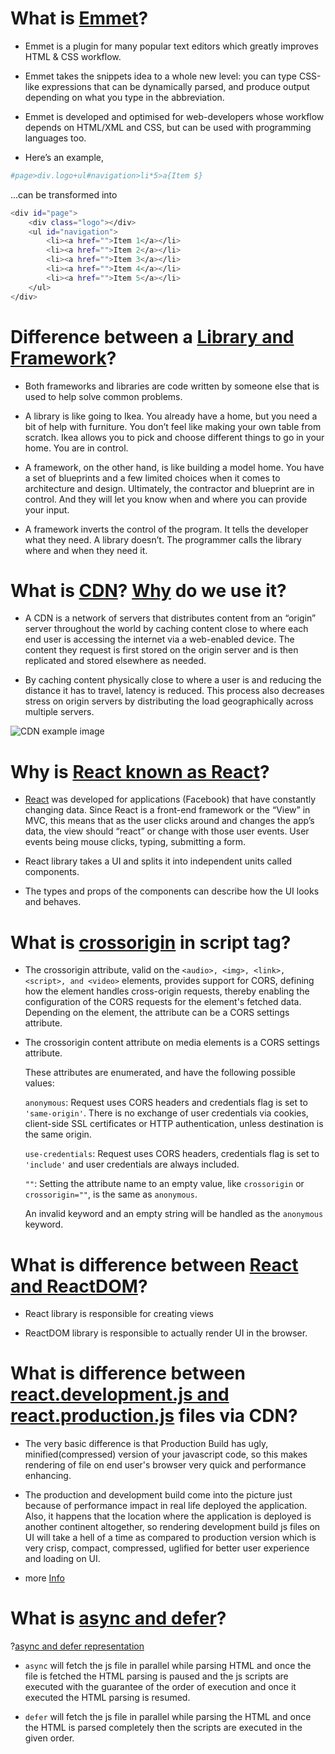 # What is [Emmet](https://docs.emmet.io/)?

- Emmet is a plugin for many popular text editors which greatly improves HTML & CSS workflow.

- Emmet takes the snippets idea to a whole new level: you can type CSS-like expressions that can be dynamically parsed, and produce output depending on what you type in the abbreviation.

- Emmet is developed and optimised for web-developers whose workflow depends on HTML/XML and CSS, but can be used with programming languages too.

- Here’s an example,

```sh
#page>div.logo+ul#navigation>li*5>a{Item $}
```

...can be transformed into

```sh
<div id="page">
    <div class="logo"></div>
    <ul id="navigation">
        <li><a href="">Item 1</a></li>
        <li><a href="">Item 2</a></li>
        <li><a href="">Item 3</a></li>
        <li><a href="">Item 4</a></li>
        <li><a href="">Item 5</a></li>
    </ul>
</div>
```

# Difference between a [Library and Framework](https://www.freecodecamp.org/news/the-difference-between-a-framework-and-a-library-bd133054023f/)?

- Both frameworks and libraries are code written by someone else that is used to help solve common problems.

- A library is like going to Ikea. You already have a home, but you need a bit of help with furniture. You don’t feel like making your own table from scratch. Ikea allows you to pick and choose different things to go in your home. You are in control.

- A framework, on the other hand, is like building a model home. You have a set of blueprints and a few limited choices when it comes to architecture and design. Ultimately, the contractor and blueprint are in control. And they will let you know when and where you can provide your input.

- A framework inverts the control of the program. It tells the developer what they need. A library doesn’t. The programmer calls the library where and when they need it.

# What is [CDN](https://www.youtube.com/watch?v=Bsq5cKkS33I)? [Why](https://gtmetrix.com/why-use-a-cdn.html) do we use it?

- A CDN is a network of servers that distributes content from an “origin” server throughout the world by caching content close to where each end user is accessing the internet via a web-enabled device. The content they request is first stored on the origin server and is then replicated and stored elsewhere as needed.

- By caching content physically close to where a user is and reducing the distance it has to travel, latency is reduced. This process also decreases stress on origin servers by distributing the load geographically across multiple servers.

![CDN example image](https://gtmetrix.com/blog/wp-content/uploads/2017/02/cdn-region-specific.png)

# Why is [React known as React](https://www.youtube.com/watch?v=dpw9EHDh2bM&t=3455s)?

- [React](https://qr.ae/prnazO) was developed for applications (Facebook) that have constantly changing data. Since React is a front-end framework or the “View” in MVC, this means that as the user clicks around and changes the app’s data, the view should “react” or change with those user events. User events being mouse clicks, typing, submitting a form.

- React library takes a UI and splits it into independent units called components.

- The types and props of the components can describe how the UI looks and behaves.

# What is [crossorigin](https://developer.mozilla.org/en-US/docs/Web/HTML/Attributes/crossorigin) in script tag?

- The crossorigin attribute, valid on the `<audio>, <img>, <link>, <script>, and <video>` elements, provides support for CORS, defining how the element handles cross-origin requests, thereby enabling the configuration of the CORS requests for the element's fetched data. Depending on the element, the attribute can be a CORS settings attribute.

- The crossorigin content attribute on media elements is a CORS settings attribute.

  These attributes are enumerated, and have the following possible values:

  `anonymous`:
  Request uses CORS headers and credentials flag is set to `'same-origin'`. There is no exchange of user credentials via cookies, client-side SSL certificates or HTTP authentication, unless destination is the same origin.

  `use-credentials`:
  Request uses CORS headers, credentials flag is set to `'include'` and user credentials are always included.

  `""`:
  Setting the attribute name to an empty value, like `crossorigin` or `crossorigin=""`, is the same as `anonymous`.

  An invalid keyword and an empty string will be handled as the `anonymous` keyword.

# What is difference between [React and ReactDOM](https://www.geeksforgeeks.org/how-react-and-reactdom-works/)?

- React library is responsible for creating views

- ReactDOM library is responsible to actually render UI in the browser.

# What is difference between [react.development.js and react.production.js](https://stackoverflow.com/questions/48151128/difference-between-production-and-development-build-in-reactjs) files via CDN?

- The very basic difference is that Production Build has ugly, minified(compressed) version of your javascript code, so this makes rendering of file on end user's browser very quick and performance enhancing.

- The production and development build come into the picture just because of performance impact in real life deployed the application. Also, it happens that the location where the application is deployed is another continent altogether, so rendering development build js files on UI will take a hell of a time as compared to production version which is very crisp, compact, compressed, uglified for better user experience and loading on UI.

- more [Info](https://reactjs.org/docs/optimizing-performance.html)

# What is [async and defer](https://www.youtube.com/watch?v=IrHmpdORLu8)?

?[async and defer representation](https://i.stack.imgur.com/pI1Wn.png)

- `async` will fetch the js file in parallel while parsing HTML and once the file is fetched the HTML parsing is paused and the js scripts are executed with the guarantee of the order of execution and once it executed the HTML parsing is resumed.

- `defer` will fetch the js file in parallel while parsing the HTML and once the HTML is parsed completely then the scripts are executed in the given order.
